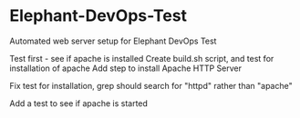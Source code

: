 # Elephant-DevOps-Test
Automated web server setup for Elephant DevOps Test

Test first - see if apache is installed
Create build.sh script, and test for installation of apache
Add step to install Apache HTTP Server

Fix test for installation, grep should search for "httpd" rather than "apache"

Add a test to see if apache is started
